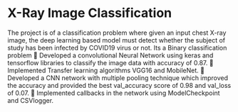 # X-Ray Image Classification
The project is of a classification problem where given an input chest X-ray image, the deep learning based model must detect whether the subject of study has been infected by COVID19 virus or not. Its a Binary classification problem
	Developed a convolutional Neural Network using keras and tensorflow libraries to classify the image data with accuracy of 0.87.
	Implemented Transfer learning algorithms VGG16 and MobileNet.
	Developed a CNN network with multiple pooling technique which improved the accuracy and provided the best val_accuracy score of 0.98 and val_loss of 0.07.
	Implemented callbacks in the network using  ModelCheckpoint and CSVlogger.

